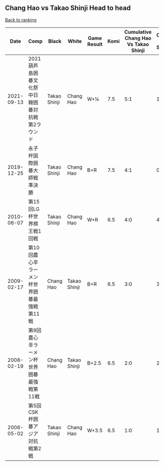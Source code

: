 ## Chang Hao vs Takao Shinji Head to head

[Back to ranking](../../index.md)




| **Date** | **Comp** | **Black** | **White** | **Game Result** | **Komi** | **Cumulative Chang Hao Vs Takao Shinji** | **Chang Hao Streak** | **Takao Shinji Streak** | 
| --- | --- | --- | --- | --- | --- | --- | --- | --- |
| 2021-09-13 | 2021葫芦島囲碁文化祭中日韓囲碁対抗戦第2ラウンド | Takao Shinji | Chang Hao | W+¼ | 7.5 | 5:1 | 1 | 0 | 
| 2019-12-25 | 永子杯国際囲碁大師戦準決勝 | Takao Shinji | Chang Hao | B+R | 7.5 | 4:1 | 0 | 1 | 
| 2010-06-07 | 第15回LG杯世界棋王戦1回戦 | Takao Shinji | Chang Hao | W+R | 6.5 | 4:0 | 4 | 0 | 
| 2009-02-17 | 第10回農心辛ラーメン杯世界囲碁最強戦第11戦 | Chang Hao | Takao Shinji | B+R | 6.5 | 3:0 | 3 | 0 | 
| 2008-02-19 | 第9回農心辛ラーメン杯世界囲碁最強戦第11戦 | Chang Hao | Takao Shinji | B+2.5 | 6.5 | 2:0 | 2 | 0 | 
| 2006-05-02 | 第5回CSK杯囲碁アジア対抗戦第2戦 | Takao Shinji | Chang Hao | W+3.5 | 6.5 | 1:0 | 1 | 0 |




